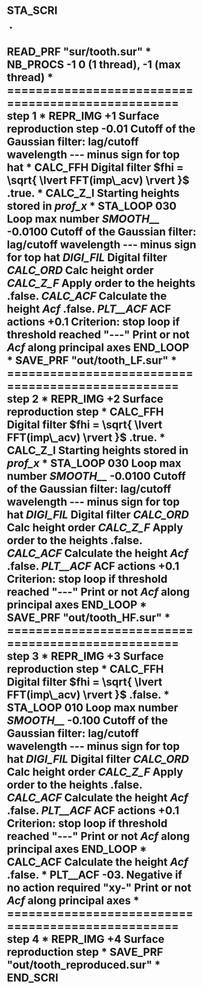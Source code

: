 STA_SCRI
========
*
 **READ_PRF**
   "sur/tooth.sur"
*
 **NB_PROCS**
   -1                                       0 (1 thread), -1 (max thread)
*
================================================== step 1
*
**REPR_IMG**
   +1                                       Surface reproduction step
   -0.01                                    Cutoff of the Gaussian filter: lag/cutoff wavelength --- minus sign for top hat
*
 **CALC_FFH**                               Digital filter $fhi = \sqrt{ \lvert FFT(imp\_acv) \rvert }$
   .true.
*
 **CALC_Z_I**                               Starting heights stored in *prof_x*
*
 **STA_LOOP**
      030                                   Loop max number
      *SMOOTH__*
         -0.0100                               Cutoff of the Gaussian filter: lag/cutoff wavelength --- minus sign for top hat
      *DIGI_FIL*                               Digital filter
      *CALC_ORD*                               Calc height order
      *CALC_Z_F*                               Apply order to the heights
         .false.
      *CALC_ACF*                               Calculate the height *Acf*
         .false.
      *PLT__ACF*                               ACF actions
      +0.1                                     Criterion: stop loop if threshold reached
      "---"                                    Print or not *Acf* along principal axes
 **END_LOOP**
*
 **SAVE_PRF**
   "out/tooth_LF.sur"
*
================================================== step 2
*
 **REPR_IMG**
   +2                                       Surface reproduction step
*
 **CALC_FFH**                               Digital filter $fhi = \sqrt{ \lvert FFT(imp\_acv) \rvert }$
   .true.
*
 **CALC_Z_I**                               Starting heights stored in *prof_x*
*
 **STA_LOOP**
      030                                   Loop max number
      *SMOOTH__*
         -0.0100                               Cutoff of the Gaussian filter: lag/cutoff wavelength --- minus sign for top hat
      *DIGI_FIL*                               Digital filter
      *CALC_ORD*                               Calc height order
      *CALC_Z_F*                               Apply order to the heights
         .false.
      *CALC_ACF*                               Calculate the height *Acf*
         .false.
      *PLT__ACF*                               ACF actions
      +0.1                                     Criterion: stop loop if threshold reached
      "---"                                    Print or not *Acf* along principal axes
 **END_LOOP**
*
 **SAVE_PRF**
   "out/tooth_HF.sur"
*
================================================== step 3
*
 **REPR_IMG**
   +3                                       Surface reproduction step
*
 **CALC_FFH**                               Digital filter $fhi = \sqrt{ \lvert FFT(imp\_acv) \rvert }$
   .false.
*
 **STA_LOOP**
      010                                   Loop max number
      *SMOOTH__*
         -0.100                                Cutoff of the Gaussian filter: lag/cutoff wavelength --- minus sign for top hat
      *DIGI_FIL*                               Digital filter
      *CALC_ORD*                               Calc height order
      *CALC_Z_F*                               Apply order to the heights
         .false.
      *CALC_ACF*                               Calculate the height *Acf*
         .false.
      *PLT__ACF*                               ACF actions
         +0.1                                  Criterion: stop loop if threshold reached
         "---"                                 Print or not *Acf* along principal axes
 **END_LOOP**
*
 **CALC_ACF**                               Calculate the height *Acf*
   .false.
*
 **PLT__ACF**
   -03.                                     Negative if no action required
   "xy-"                                    Print or not *Acf* along principal axes
*
================================================== step 4
*
 **REPR_IMG**
   +4                                       Surface reproduction step
*
 **SAVE_PRF**
   "out/tooth_reproduced.sur"
*
END_SCRI
========
